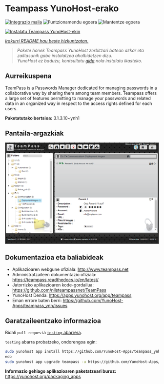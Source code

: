 <!--
Ohart ongi: README hau automatikoki sortu da <https://github.com/YunoHost/apps/tree/master/tools/readme_generator>ri esker
EZ editatu eskuz.
-->

# Teampass YunoHost-erako

[![Integrazio maila](https://apps.yunohost.org/badge/integration/teampass)](https://ci-apps.yunohost.org/ci/apps/teampass/)
![Funtzionamendu egoera](https://apps.yunohost.org/badge/state/teampass)
![Mantentze egoera](https://apps.yunohost.org/badge/maintained/teampass)

[![Instalatu Teampass YunoHost-ekin](https://install-app.yunohost.org/install-with-yunohost.svg)](https://install-app.yunohost.org/?app=teampass)

*[Irakurri README hau beste hizkuntzatan.](./ALL_README.md)*

> *Pakete honek Teampass YunoHost zerbitzari batean azkar eta zailtasunik gabe instalatzea ahalbidetzen dizu.*  
> *YunoHost ez baduzu, kontsultatu [gida](https://yunohost.org/install) nola instalatu ikasteko.*

## Aurreikuspena

TeamPass is a Passwords Manager dedicated for managing passwords in a collaborative way by sharing them among team members.
Teampass offers a large set of features permitting to manage your passwords and related data in an organized way in respect to the access rights defined for each users.


**Paketatutako bertsioa:** 3.1.3.10~ynh1

## Pantaila-argazkiak

![Teampass(r)en pantaila-argazkia](./doc/screenshots/screenshot.png)

## Dokumentazioa eta baliabideak

- Aplikazioaren webgune ofiziala: <http://www.teampass.net>
- Administratzaileen dokumentazio ofiziala: <https://teampass.readthedocs.io/en/latest/>
- Jatorrizko aplikazioaren kode-gordailua: <https://github.com/nilsteampassnet/TeamPass>
- YunoHost Denda: <https://apps.yunohost.org/app/teampass>
- Eman errore baten berri: <https://github.com/YunoHost-Apps/teampass_ynh/issues>

## Garatzaileentzako informazioa

Bidali `pull request`a [`testing` abarrera](https://github.com/YunoHost-Apps/teampass_ynh/tree/testing).

`testing` abarra probatzeko, ondorengoa egin:

```bash
sudo yunohost app install https://github.com/YunoHost-Apps/teampass_ynh/tree/testing --debug
edo
sudo yunohost app upgrade teampass -u https://github.com/YunoHost-Apps/teampass_ynh/tree/testing --debug
```

**Informazio gehiago aplikazioaren paketatzeari buruz:** <https://yunohost.org/packaging_apps>
